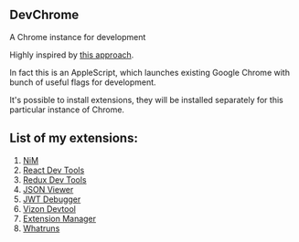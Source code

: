## DevChrome

A Chrome instance for development

Highly inspired by [this approach](http://www.justin-credible.net/2016/01/05/running-a-second-instance-of-chrome-for-development/).

In fact this is an AppleScript, which launches existing Google Chrome with bunch of useful flags for development.

It's possible to install extensions, they will be installed separately for this particular instance of Chrome.

## List of my extensions:
1. [NiM](https://chrome.google.com/webstore/detail/nodejs-v8-inspector-manag/gnhhdgbaldcilmgcpfddgdbkhjohddkj)
2. [React Dev Tools](https://chrome.google.com/webstore/detail/react-developer-tools/fmkadmapgofadopljbjfkapdkoienihi)
3. [Redux Dev Tools](https://chrome.google.com/webstore/detail/redux-devtools/lmhkpmbekcpmknklioeibfkpmmfibljd)
4. [JSON Viewer](https://chrome.google.com/webstore/detail/json-viewer/gbmdgpbipfallnflgajpaliibnhdgobh)
5. [JWT Debugger](https://chrome.google.com/webstore/detail/jwt-debugger/ppmmlchacdbknfphdeafcbmklcghghmd)
6. [Vizon Devtool](https://chrome.google.com/webstore/detail/vizone-devtool/idfhbgmlikkpjkkfaeajolmofdkaoinb)
7. [Extension Manager](https://chrome.google.com/webstore/detail/extension-manager/gjldcdngmdknpinoemndlidpcabkggco)
8. [Whatruns](https://www.whatruns.com/?source=plugin)

